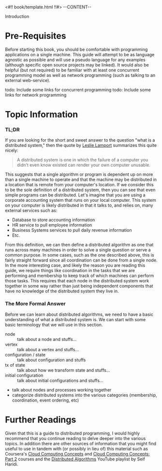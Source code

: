 <#!! book/template.html !!#>
--CONTENT--

<div class="chapter-title">Introduction</div>

# Pre-Requisites

Before starting this book, you should be comfortable with programming applications on a single
machine. This guide will attempt to be as language agnostic as possible and will use a pseudo
language for any examples (although specific open source projects may be linked). It would also be
helpful (but not required) to be familiar with at least one concurrent programming model as well
as network programming (such as talking to an external web-service).

todo: Include some links for concurrent programming
todo: Include some links for network programming


# Topic Information

### TL;DR

If you are looking for the short and sweet answer to the question "what is a distributed system," then
the quote by [Leslie Lamport][4] summarizes this quite nicely:

> A distributed system is one in which the failure of a computer
> you didn't even know existed can render your own computer
> unusable.

This suggests that a single algorithm or program is dependent up on more than a single machine to operate
and that the machine may be distributed in a location that is remote from your computer's location. If we
consider this to be the sole definition of a distributed system, then you can see that even simple programs
can be distributed. Let's imagine that you are using a corporate accounting system that runs on your local
computer. This system on your computer is likely distributed in that it talks to, and relies on, many external
services such as:

  - Database to store accounting information
  - HR service to pull employee information
  - Business Systems services to pull daily revenue information
  - Etc.

From this definition, we can then define a distributed algorithm as one that runs across many machines
in order to solve a single question or serve a common purpose. In some cases, such as the one described
above, this is fairly straight forward since all coordination can be done from a single node. In the more
interesting case, and likely the reason you are reading this guide, we require things like
coordination in the tasks that we are performing and membership to keep track of which machines can perform those
tasks. This requires that each node in the distributed system work together in some way rather than just being
independent components that have no knowledge of the distributed system they live in.

### The More Formal Answer

Before we can learn about distributed algorithms, we need to have a basic understanding of what a distributed
system is. We can start with some basic terminology that we will use in this section.

<dl class="dl-horizontal">
  <dt>node</dt>
  <dd>talk about a node and stuffs...</dd>

  <dt>vertex</dt>
  <dd>talk about a vertex and stuffs...</dd>

  <dt>configuration / state</dt>
  <dd>talk about configuration and stuffs</dd>

  <dt>tx of state</dt>
  <dd>talk about how we transform state and stuffs...</dd>

  <dt>initial configuration</dt>
  <dd>talk about initial configurations and stuffs...</dd>
</dl>


- talk about nodes and processes working together
- categorize distributed systems into the various categories (membership, coordination, event ordering, etc)


# Further Readings

Given that this is a guide to distributed programming, I would highly recommend that you continue
reading to delve deeper into the various topics. In addition there are other sources of information
that you might find useful to use in tandem with (or possibly in lieu of) this material such as
Coursera's [Cloud Computing Concepts][1] and [Cloud Computing Concepts: Part 2][2] courses and the
[Distributed Algorithms][3] YouTube playlist by Seif Haridi.



  [1]: https://www.coursera.org/course/cloudcomputing
  [2]: https://www.coursera.org/course/cloudcomputing2
  [3]: https://www.youtube.com/playlist?list=PL700757A5D4B3F368
  [4]: http://www.lamport.org/
